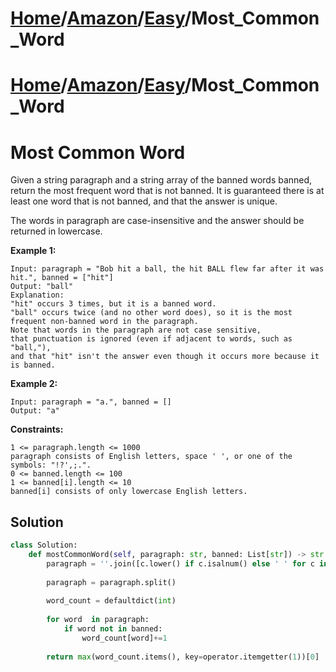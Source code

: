 # [Home](./../../..)/[Amazon](./../..)/[Easy](./..)/Most_Common_Word
# [Home](./../../..)/[Amazon](./../..)/[Easy](./..)/Most_Common_Word
<h1>Most Common Word</h1>

<p>
Given a string paragraph and a string array of the banned words banned, return the most frequent word that is not banned. It is guaranteed there is at least one word that is not banned, and that the answer is unique.

The words in paragraph are case-insensitive and the answer should be returned in lowercase.

</p>

<b>Example 1:</b>

    Input: paragraph = "Bob hit a ball, the hit BALL flew far after it was hit.", banned = ["hit"]
    Output: "ball"
    Explanation: 
    "hit" occurs 3 times, but it is a banned word.
    "ball" occurs twice (and no other word does), so it is the most frequent non-banned word in the paragraph. 
    Note that words in the paragraph are not case sensitive,
    that punctuation is ignored (even if adjacent to words, such as "ball,"), 
    and that "hit" isn't the answer even though it occurs more because it is banned.

 <b>Example 2:</b>

    Input: paragraph = "a.", banned = []
    Output: "a"
    
<b>Constraints:</b>

    1 <= paragraph.length <= 1000
    paragraph consists of English letters, space ' ', or one of the symbols: "!?',;.".
    0 <= banned.length <= 100
    1 <= banned[i].length <= 10
    banned[i] consists of only lowercase English letters.

<h2>Solution</h2>

```python
class Solution:
    def mostCommonWord(self, paragraph: str, banned: List[str]) -> str:
        paragraph = ''.join([c.lower() if c.isalnum() else ' ' for c in paragraph])
        
        paragraph = paragraph.split()
        
        word_count = defaultdict(int)
        
        for word  in paragraph:
            if word not in banned:
                word_count[word]+=1
                
        return max(word_count.items(), key=operator.itemgetter(1))[0]                    
```

